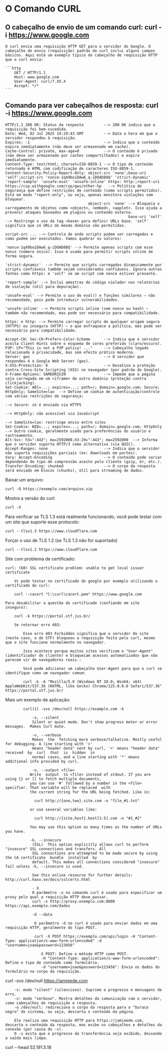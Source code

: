 # O Comando CURL

## O cabeçalho de envio de um comando curl: curl -i https://www.google.com

	O curl envia uma requisição HTTP GET para o servidor do Google. O cabeçalho de envio (requisição) padrão do curl inclui alguns campos básicos. Aqui está um exemplo típico do cabeçalho de requisição HTTP que o curl envia:
  	
	```http
	   	GET / HTTP/1.1
		Host: www.google.com
		User-Agent: curl/7.XX.X
		Accept: */*
 	```

## Comando para ver cabeçalhos de resposta: curl -i https://www.google.com
			
 

    HTTP/1.1 200 OK: Status da resposta         --> 200 OK indica que a requisição foi bem-sucedida.
    Date: Wed, 02 Jul 2025 19:29:43 GMT         --> Data e hora em que o servidor respondeu à requisição.
    Expires: -1                                 --> Indica que o conteúdo expira imediatamente (não deve ser armazenado em cache).
    Cache-Control: private, max-age=0           --> O conteúdo é privado (não deve ser armazenado por caches compartilhados) e expira imediatamente.
    Content-Type: text/html; charset=ISO-8859-1 --> O tipo de conteúdo retornado é HTML com codificação de caracteres ISO-8859-1.  
    Content-Security-Policy-Report-Only: object-src 'none';base-uri 'self';script-src 'nonce-1q49boiDAw6_q-iDOAD88Q' 'strict-dynamic' 'report-sample' 'unsafe-eval' 'unsafe-inline' https: http:;report-uri https://csp.withgoogle.com/csp/gws/other-hp   --> Política de segurança que define restrições de conteúdo (como scripts permitidos). Está em modo "report-only", ou seja, apenas monitora violações sem bloquear.
                                         object-src 'none' --> Bloqueia o carregamento de objetos como <object>, <embed>, <applet>. Isso ajuda a prevenir ataques baseados em plugins ou conteúdo externo.
                                                           base-uri 'self' --> Restringe o uso da tag <base> para definir URLs base. 'self' significa que só URLs do mesmo domínio são permitidas.
                                                                          script-src ... --> Controla de onde scripts podem ser carregados e como podem ser executados. Vamos quebrar os valores:
                                                                                      'nonce-1q49boiDAw6_q-iDOAD88Q' --> Permite apenas scripts com esse nonce (número único). Isso é usado para permitir scripts inline de forma segura.
                                                                                                                     'strict-dynamic'  --> Permite que scripts carregados dinamicamente por scripts confiáveis também sejam considerados confiáveis. Ignora outras fontes como https: e 'self' se um script com nonce estiver presente.
                                                                                                                                       'report-sample' --> Inclui amostras do código violador nos relatórios de violação (útil para depuração).
                                                                                                                                                      'unsafe-eval' --> Permite o uso de eval() e funções similares — não recomendado, pois pode introduzir vulnerabilidades.
                                                                                                                                                                    'unsafe-inline' --> Permite scripts inline (sem nonce ou hash) — também não recomendado, mas pode ser necessário para compatibilidade.
                                                                                                                                                                                    https: e http: --> Permite carregar scripts de qualquer origem segura (HTTPS) ou insegura (HTTP) — o que enfraquece a política, mas pode ser necessário para compatibilidade.
    
    Accept-CH: Sec-CH-Prefers-Color-Scheme      --> Indica que o servidor aceita Client Hints sobre o esquema de cores preferido (claro/escuro).
    P3P: CP="This is not a P3P policy! ..."     --> Cabeçalho legado relacionado à privacidade, mas sem efeito prático moderno.
    Server: gws                                 --> O servidor que respondeu é o Google Web Server (gws).
    X-XSS-Protection: 0                         --> Desativa a proteção contra Cross-Site Scripting (XSS) no navegador (por padrão do Google).
    X-Frame-Options: SAMEORIGIN                 --> Impede que a página seja carregada em um <iframe> de outro domínio (proteção contra clickjacking).
    Set-Cookie: AEC=...; expires=...; path=/; domain=.google.com; Secure; HttpOnly; SameSite=lax  --> Define um cookie de autenticação/controle com várias restrições de segurança:
                                                                                                  --> Secure: só é enviado via HTTPS
                                                                                                  --> HttpOnly: não acessível via JavaScript
                                                                                                  --> SameSite=lax: restringe envio entre sites
    Set-Cookie: NID=...; expires=...; path=/; domain=.google.com; HttpOnly  --> Outro cookie, geralmente usado para preferências do usuário e rastreamento.
    Alt-Svc: h3=":443"; ma=2592000,h3-29=":443"; ma=2592000  --> Informa que o servidor suporta HTTP/3 como alternativa (via QUIC).
    Accept-Ranges: none                         --> Indica que o servidor não suporta requisições parciais (ex: downloads em partes).
    Vary: Accept-Encoding                       --> O conteúdo pode variar dependendo do tipo de compressão aceito pelo cliente (gzip, br, etc.).
    Transfer-Encoding: chunked                  --> O corpo da resposta será enviado em blocos (chunks), útil para streaming de dados.

    















    
    

Baixar um arquivo:
			
	curl -O https://exemplo.com/arquivo.zip
	
Mostra a versão do curl:
			
	curl -V

Para verificar se TLS 1.3 está realmente funcionando, você pode testar com um site que suporte esse protocolo:
			
	curl --tlsv1.3 https://www.cloudflare.com
	
Forçar o uso de TLS 1.2 (se TLS 1.3 não for suportado)
			
	curl --tlsv1.2 https://www.cloudflare.com
	
Site com problema de certificado: 
			
	curl: (60) SSL certificate problem: unable to get local issuer certificate
	
		Vc pode testar no certificado do google por exemplo utilizando o certificado do curl: 
			
		curl --cacert "C:\curl\cacert.pem" https://www.google.com
		
	Para desabilitar a questão do certificado (confiando em site inseguro): 
				
		curl -k https://portal.stf.jus.br/
					
		Se retornar erro 403: 
					
			Esse erro 403 Forbidden significa que o servidor do site (neste caso, o do STF) bloqueou a requisição feita pelo curl, mesmo que o site funcione normalmente no navegador.

			Isso acontece porque muitos sites verificam o "User-Agent" (identificador do cliente) e bloqueiam acessos automatizados que não parecem vir de navegadores reais.:
					
			Você pode adicionar um cabeçalho User-Agent para que o curl se identifique como um navegador comum:
					
			curl -k -A "Mozilla/5.0 (Windows NT 10.0; Win64; x64) AppleWebKit/537.36 (KHTML, like Gecko) Chrome/125.0.0.0 Safari/537.36" https://portal.stf.jus.br/
			
Mais um exemplo de aplicação: 

			curl(1) -svo /dev/null https://example.com -k
			
				-s, --silent
				Silent or quiet mode. Don't show progress meter or error messages.  Makes Curl mute.
				
				-v, --verbose
				Makes  the  fetching more verbose/talkative. Mostly useful for debugging. A line starting with '>'
				means "header data" sent by curl, '<' means "header data" received  by  curl  that  is  hidden  in
				normal cases, and a line starting with '*' means additional info provided by curl.
				
				-o, --output <file>
			   Write  output  to <file> instead of stdout. If you are using {} or [] to fetch multiple documents,
			   you can use '#' followed by a number in the <file> specifier. That variable will be replaced  with
			   the current string for the URL being fetched. Like in:

				 curl http://{one,two}.site.com -o "file_#1.txt"

			   or use several variables like:

				 curl http://{site,host}.host[1-5].com -o "#1_#2"

			   You may use this option as many times as the number of URLs you have.
			   
			   -k, --insecure
				(SSL)  This option explicitly allows curl to perform "insecure" SSL connections and transfers. All
				SSL connections are attempted to be made secure by using the CA certificate  bundle  installed  by
				default. This makes all connections considered "insecure" fail unless -k, --insecure is used.

				See this online resource for further details: http://curl.haxx.se/docs/sslcerts.html
				
				- X
				O parâmetro -x no comando curl é usado para especificar um proxy pelo qual a requisição HTTP deve passar.	
				curl -x http://proxy.exemplo.com:8080 https://api.exemplo.com/dados
				
				-d --data 
				
				 O parâmetro -d no curl é usado para enviar dados em uma requisição HTTP, geralmente do tipo POST.
				 
				 curl -X POST https://exemplo.com/api/login -H "Content-Type: application/x-www-form-urlencoded" -d "username=joao&password=123456"
				 
					X POST: Define o método HTTP como POST.
					-H "Content-Type: application/x-www-form-urlencoded": Define o tipo de conteúdo como formulário.
					-d "username=joao&password=123456": Envia os dados do formulário no corpo da requisição.

curl -svo /dev/null https://jamieede.com

		-s: modo "silent" (silencioso). Suprime o progresso e mensagens de erro.
		-v: modo "verbose". Mostra detalhes da comunicação com o servidor, como cabeçalhos de requisição e resposta.
		-o /dev/null: redireciona o corpo da resposta para o "buraco negro" do sistema, ou seja, descarta o conteúdo da página.
		
		Ele realiza uma requisição HTTP para https://jamieede.com, descarta o conteúdo da resposta, mas exibe os cabeçalhos e detalhes da conexão (por causa do -v). 
		O -s evita que o progresso da transferência seja exibido, deixando a saída mais limpa.
	
curl --head 52.191.5.18
